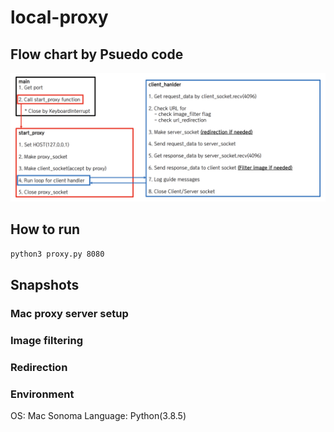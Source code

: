 # local-proxy

## Flow chart by Psuedo code
<div align="center">
  <img src="imgs/psuedo_code.png" alt="drawing" width=700"/>
</div>

## How to run
```zsh
python3 proxy.py 8080
```


## Snapshots

### Mac proxy server setup

### Image filtering

### Redirection

### Environment
OS: Mac Sonoma
Language: Python(3.8.5)